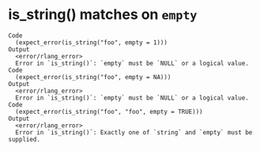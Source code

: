 # is_string() matches on `empty`

    Code
      (expect_error(is_string("foo", empty = 1)))
    Output
      <error/rlang_error>
      Error in `is_string()`: `empty` must be `NULL` or a logical value.
    Code
      (expect_error(is_string("foo", empty = NA)))
    Output
      <error/rlang_error>
      Error in `is_string()`: `empty` must be `NULL` or a logical value.
    Code
      (expect_error(is_string("foo", "foo", empty = TRUE)))
    Output
      <error/rlang_error>
      Error in `is_string()`: Exactly one of `string` and `empty` must be supplied.

